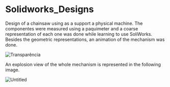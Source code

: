# Solidworks_Designs

Design of a chainsaw using as a support a physical machine. The componentes were measured using a paquimeter and a coarse representation of each one was done while learning to use SoliWorks. Besides the geometric representations, an animation of the mechanism was done. 

![Transparência](https://user-images.githubusercontent.com/62217530/125616818-811fdb5c-6f38-4ec9-bdfc-2223962fdf6e.JPG)

An explosion view of the whole mechanism is represented in the following image.

![Untitled](https://user-images.githubusercontent.com/62217530/125617126-599fb569-eec5-4eec-a4e4-07cf49528f94.jpg)

